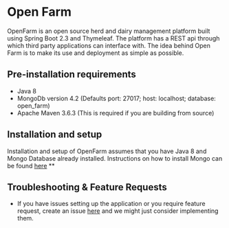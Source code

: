 # Open Farm
OpenFarm is an open source herd and dairy management platform built using Spring Boot 2.3 and Thymeleaf. The platform has a REST api through which third party applications can interface with. The idea behind Open Farm is to make its use and deployment as simple as possible.

## Pre-installation requirements
* Java 8
* MongoDb version 4.2 (Defaults port: 27017; host: localhost; database: open_farm)
* Apache Maven 3.6.3 (This is required if you are building from source)

## Installation and setup

Installation and setup of OpenFarm assumes that you have Java 8 and Mongo Database already installed. Instructions on how to install Mongo can be found <a href="https://docs.mongodb.com/manual/installation/"> here</a> 
**

## Troubleshooting & Feature Requests

* If you have issues setting up the application or you require feature request, create an issue <a href="https://github.com/mmwebaze/openFarm/issues">here</a> and we might just consider implementing them.